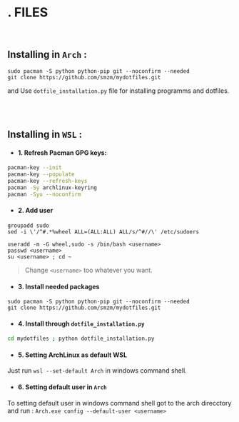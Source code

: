 # . FILES

<br>

## Installing in `Arch` : 
```shell
sudo pacman -S python python-pip git --noconfirm --needed
git clone https://github.com/smzm/mydotfiles.git
```

and Use `dotfile_installation.py` file for installing programms and dotfiles.


<br>
<br>


## Installing in `WSL` : 

- #### 1. Refresh Pacman GPG keys:
```bash
pacman-key --init
pacman-key --populate
pacman-key --refresh-keys
pacman -Sy archlinux-keyring
pacman -Syu --noconfirm
```

- #### 2. Add user
```shell
groupadd sudo
sed -i \'/^#.*%wheel ALL=(ALL:ALL) ALL/s/^#//\' /etc/sudoers
```
```shell
useradd -m -G wheel,sudo -s /bin/bash <username>
passwd <username>
su <username> ; cd ~
```
> Change `<username>` too whatever you want.
  
- #### 3. Install needed packages
```shell
sudo pacman -S python python-pip git --noconfirm --needed
git clone https://github.com/smzm/mydotfiles.git
```

- #### 4. Install through `dotfile_installation.py`
```bash
cd mydotfiles ; python dotfile_installation.py
```

- #### 5. Setting ArchLinux as default WSL
Just run `wsl --set-default Arch` in windows command shell.

- #### 6. Setting default user in `Arch` 
To setting default user in windows command shell got to the arch direcctory and run : `Arch.exe config --default-user <username>`


